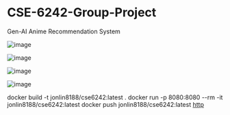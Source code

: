 # CSE-6242-Group-Project
Gen-AI Anime Recommendation System

![image](https://github.com/convoluted-turtle/CSE-6242-Group-Project/assets/33863191/edfb1fa8-1288-4248-a59b-b91f60f5933a)

![image](https://github.com/convoluted-turtle/CSE-6242-Group-Project/assets/33863191/e92ba2d0-673f-4b07-b424-1670a6655ff8)

![image](https://github.com/convoluted-turtle/CSE-6242-Group-Project/assets/33863191/84fe2861-d853-4c19-84b8-228eaebaf56b)

![image](https://github.com/convoluted-turtle/CSE-6242-Group-Project/assets/33863191/cd6daed7-ca21-43d5-9730-e2a68197aacf)




docker build -t jonlin8188/cse6242:latest .
docker run -p 8080:8080 --rm -it jonlin8188/cse6242:latest
docker push jonlin8188/cse6242:latest
[http](http://localhost:8080)